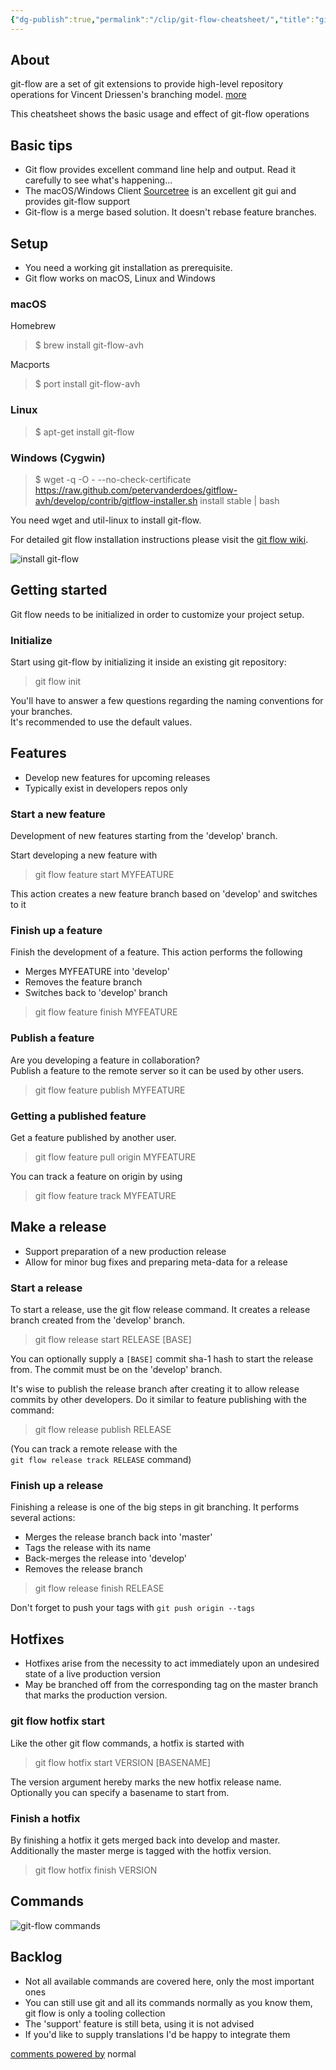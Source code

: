 ```yaml
---
{"dg-publish":true,"permalink":"/clip/git-flow-cheatsheet/","title":"git-flow cheatsheet"}
---
```



## About

git-flow are a set of git extensions to provide high-level repository operations for Vincent Driessen's branching model. [more](http://nvie.com/posts/a-successful-git-branching-model/)

This cheatsheet shows the basic usage and effect of git-flow operations

## Basic tips

- Git flow provides excellent command line help and output. Read it carefully to see what's happening...
- The macOS/Windows Client [Sourcetree](http://www.sourcetreeapp.com/) is an excellent git gui and provides git-flow support
- Git-flow is a merge based solution. It doesn't rebase feature branches.

## Setup

- You need a working git installation as prerequisite.
- Git flow works on macOS, Linux and Windows

### macOS

Homebrew

> $ brew install git-flow-avh

Macports

> $ port install git-flow-avh

### Linux

> $ apt-get install git-flow

### Windows (Cygwin)

> $ wget -q -O - --no-check-certificate https://raw.github.com/petervanderdoes/gitflow-avh/develop/contrib/gitflow-installer.sh install stable | bash

You need wget and util-linux to install git-flow.

For detailed git flow installation instructions please visit the [git flow wiki](https://github.com/petervanderdoes/gitflow-avh/wiki/Installation).

![install git-flow](https://danielkummer.github.io/git-flow-cheatsheet/img/download.png)

## Getting started

Git flow needs to be initialized in order to customize your project setup.

### Initialize

Start using git-flow by initializing it inside an existing git repository:

> git flow init

You'll have to answer a few questions regarding the naming conventions for your branches.  
It's recommended to use the default values.

## Features

- Develop new features for upcoming releases
- Typically exist in developers repos only

### Start a new feature

Development of new features starting from the 'develop' branch.

Start developing a new feature with

> git flow feature start MYFEATURE

This action creates a new feature branch based on 'develop' and switches to it

### Finish up a feature

Finish the development of a feature. This action performs the following

- Merges MYFEATURE into 'develop'
- Removes the feature branch
- Switches back to 'develop' branch

> git flow feature finish MYFEATURE

### Publish a feature

Are you developing a feature in collaboration?  
Publish a feature to the remote server so it can be used by other users.

> git flow feature publish MYFEATURE

### Getting a published feature

Get a feature published by another user.

> git flow feature pull origin MYFEATURE

You can track a feature on origin by using

> git flow feature track MYFEATURE

## Make a release

- Support preparation of a new production release
- Allow for minor bug fixes and preparing meta-data for a release

### Start a release

To start a release, use the git flow release command. It creates a release branch created from the 'develop' branch.

> git flow release start RELEASE \[BASE\]

You can optionally supply a `[BASE]` commit sha-1 hash to start the release from. The commit must be on the 'develop' branch.

It's wise to publish the release branch after creating it to allow release commits by other developers. Do it similar to feature publishing with the command:

> git flow release publish RELEASE

(You can track a remote release with the  
`git flow release track RELEASE` command)

### Finish up a release

Finishing a release is one of the big steps in git branching. It performs several actions:

- Merges the release branch back into 'master'
- Tags the release with its name
- Back-merges the release into 'develop'
- Removes the release branch

> git flow release finish RELEASE

Don't forget to push your tags with `git push origin --tags`

## Hotfixes

- Hotfixes arise from the necessity to act immediately upon an undesired state of a live production version
- May be branched off from the corresponding tag on the master branch that marks the production version.

### git flow hotfix start

Like the other git flow commands, a hotfix is started with

> git flow hotfix start VERSION \[BASENAME\]

The version argument hereby marks the new hotfix release name. Optionally you can specify a basename to start from.

### Finish a hotfix

By finishing a hotfix it gets merged back into develop and master. Additionally the master merge is tagged with the hotfix version.

> git flow hotfix finish VERSION

## Commands

![git-flow commands](https://danielkummer.github.io/git-flow-cheatsheet/img/git-flow-commands.png)

## Backlog

- Not all available commands are covered here, only the most important ones
- You can still use git and all its commands normally as you know them, git flow is only a tooling collection
- The 'support' feature is still beta, using it is not advised
- If you'd like to supply translations I'd be happy to integrate them

[comments powered by](http://disqus.com/) normal

